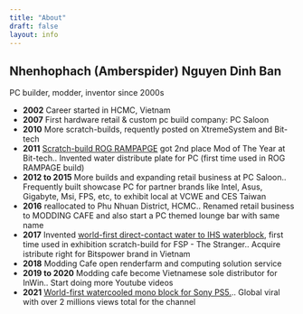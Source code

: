 ```yaml
---
title: "About"
draft: false
layout: info
---
```


## Nhenhophach (Amberspider) Nguyen Dinh Ban ##
PC builder, modder, inventor since 2000s

- **2002** Career started in HCMC, Vietnam
- **2007** First hardware retail & custom pc build company: PC Saloon
- **2010** More scratch-builds, requently posted on XtremeSystem and Bit-tech
- **2011** [Scratch-build ROG RAMPAPGE](https://forums.bit-tech.net/index.php?threads/rog-rampage-complete-moty-2nd-place.211108/) got 2nd place Mod of The Year at Bit-tech..
	Invented water distribute plate for PC (first time used in ROG RAMPAGE build)
- **2012 to 2015** More builds and expanding retail business at PC Saloon..
	Frequently built showcase PC for partner brands like Intel, Asus, Gigabyte, Msi, FPS, etc, to exhibit local at VCWE and CES Taiwan
- **2016** reallocated to Phu Nhuan District, HCMC..
	Renamed retail business to MODDING CAFE and also start a PC themed lounge bar with same name
- **2017** Invented [world-first direct-contact water to IHS waterblock](https://www.youtube.com/watch?v=h6kqJr_pLlM), first time used in exhibition scratch-build for FSP - The Stranger..
	Acquire istribute right for Bitspower brand in Vietnam
- **2018** Modding Cafe open renderfarm and computing solution service
- **2019 to 2020** Modding cafe become Vietnamese sole distributor for InWin..
	Start doing more Youtube videos
- **2021** [World-first watercooled mono block for Sony PS5.](/en/posts/ps5-watercooling/)..
	Global viral with over 2 millions views total for the channel